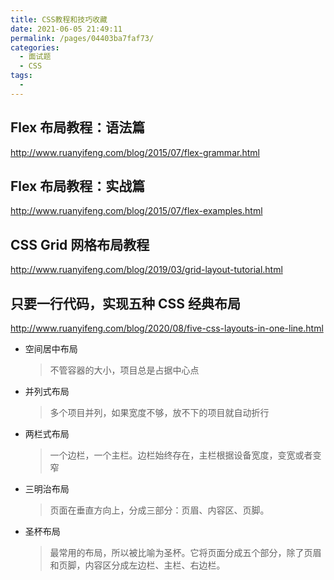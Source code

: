 ```yaml
---
title: CSS教程和技巧收藏
date: 2021-06-05 21:49:11
permalink: /pages/04403ba7faf73/
categories:
  - 面试题
  - CSS
tags:
  -
---
```


## Flex 布局教程：语法篇

<http://www.ruanyifeng.com/blog/2015/07/flex-grammar.html>

## Flex 布局教程：实战篇

http://www.ruanyifeng.com/blog/2015/07/flex-examples.html

## CSS Grid 网格布局教程

<http://www.ruanyifeng.com/blog/2019/03/grid-layout-tutorial.html>

## 只要一行代码，实现五种 CSS 经典布局

<http://www.ruanyifeng.com/blog/2020/08/five-css-layouts-in-one-line.html>

- 空间居中布局
  > 不管容器的大小，项目总是占据中心点
- 并列式布局
  > 多个项目并列，如果宽度不够，放不下的项目就自动折行
- 两栏式布局
  > 一个边栏，一个主栏。边栏始终存在，主栏根据设备宽度，变宽或者变窄
- 三明治布局
  > 页面在垂直方向上，分成三部分：页眉、内容区、页脚。
- 圣杯布局
  > 最常用的布局，所以被比喻为圣杯。它将页面分成五个部分，除了页眉和页脚，内容区分成左边栏、主栏、右边栏。
